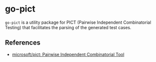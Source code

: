 # go-pict

`go-pict` is a utility package for PICT (Pairwise Independent Combinatorial Testing) that facilitates the parsing of the generated test cases.

## References

- [microsoft/pict: Pairwise Independent Combinatorial Tool](https://github.com/microsoft/pict)